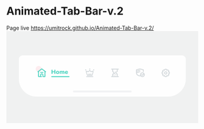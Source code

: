 # Animated-Tab-Bar-v.2
Page live https://umitrock.github.io/Animated-Tab-Bar-v.2/
<img src="https://github.com/UmitRock/Animated-Tab-Bar-v.2/blob/main/page.PNG?raw=true" alt="">
